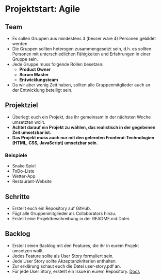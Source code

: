 # Projektstart: Agile

## Team

- Es sollen Gruppen aus mindestens 3 (besser wäre 4) Personen gebildet werden.
- Die Gruppen sollten heterogen zusammengesetzt sein, d.h. es sollten Personen mit unterschiedlichen Fähigkeiten und Erfahrungen in einer Gruppe sein.
- Jede Gruppe muss folgende Rollen besetzen:
  - **Product Owner**
  - **Scrum Master**
  - **Entwicklungsteam**
- Da wir aber wenig Zeit haben, sollten alle Gruppenmitglieder auch an der Entwicklung beteiligt sein.

## Projektziel

- Überlegt euch ein Projekt, das ihr gemeinsam in der nächsten Woche umsetzten wollt.
- **Achtet darauf ein Projekt zu wählen, das realistisch in der gegebenen Zeit umsetzbar ist.**
- **Das Projekt muss auch nur mit den gelernten Frontend-Technologien (HTML, CSS, JavaScript) umsetzbar sein.**

### Beispiele

- Snake Spiel
- ToDo-Liste
- Wetter-App
- Restaurant-Website

## Schritte

- Erstellt euch ein Repository auf GitHub.
- Fügt alle Gruppenmitglieder als Collaborators hinzu.
- Erstellt eine Projektbeschreibung in der README.md Datei.

## Backlog

- Erstellt einen Backlog mit den Features, die ihr in eurem Projekt umsetzen wollt.
- Jedes Feature sollte als User Story formuliert sein.
- Jede User Story sollte Akzeptanzkriterien enthalten.
- Zur erklärung schaut euch die Datei user-story.pdf an.
- Für jede User Story, erstellt ein Issue in eurem Repository. [Docs](https://docs.github.com/en/issues)
